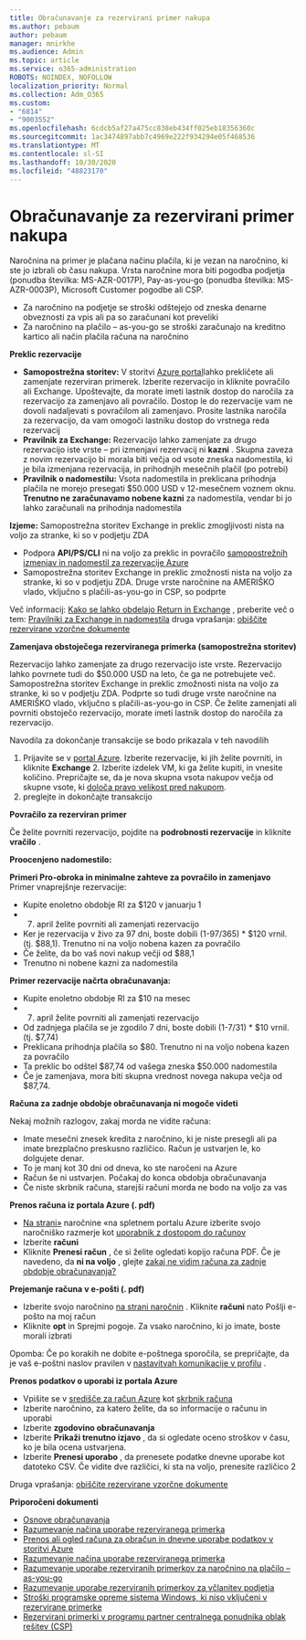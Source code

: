 ```yaml
---
title: Obračunavanje za rezervirani primer nakupa
ms.author: pebaum
author: pebaum
manager: mnirkhe
ms.audience: Admin
ms.topic: article
ms.service: o365-administration
ROBOTS: NOINDEX, NOFOLLOW
localization_priority: Normal
ms.collection: Adm_O365
ms.custom:
- "6814"
- "9003552"
ms.openlocfilehash: 6cdcb5af27a475cc838eb434ff025eb18356360c
ms.sourcegitcommit: 1ac3474897abb7c4969e222f934294e05f468536
ms.translationtype: MT
ms.contentlocale: sl-SI
ms.lasthandoff: 10/30/2020
ms.locfileid: "48823170"
---
```

# <a name="billing-for-reserved-instance-purchase"></a>Obračunavanje za rezervirani primer nakupa

Naročnina na primer je plačana načinu plačila, ki je vezan na naročnino, ki ste jo izbrali ob času nakupa. Vrsta naročnine mora biti pogodba podjetja (ponudba številka: MS-AZR-0017P), Pay-as-you-go (ponudba številka: MS-AZR-0003P), Microsoft Customer pogodbe ali CSP.

- Za naročnino na podjetje se stroški odštejejo od zneska denarne obveznosti za vpis ali pa so zaračunani kot preveliki
- Za naročnino na plačilo – as-you-go se stroški zaračunajo na kreditno kartico ali način plačila računa na naročnino

**Preklic rezervacije**

- **Samopostrežna storitev:** V storitvi [Azure portal](https://portal.azure.com/#blade/Microsoft_Azure_Reservations/ReservationsBrowseBlade)lahko prekličete ali zamenjate rezerviran primerek. Izberite rezervacijo in kliknite povračilo ali Exchange. Upoštevajte, da morate imeti lastnik dostop do naročila za rezervacijo za zamenjavo ali povračilo. Dostop le do rezervacije vam ne dovoli nadaljevati s povračilom ali zamenjavo. Prosite lastnika naročila za rezervacijo, da vam omogoči lastniku dostop do vrstnega reda rezervacij
- **Pravilnik za Exchange:** Rezervacijo lahko zamenjate za drugo rezervacijo iste vrste – pri izmenjavi rezervacij ni **kazni** . Skupna zaveza z novim rezervacijo bi morala biti večja od vsote zneska nadomestila, ki je bila izmenjana rezervacija, in prihodnjih mesečnih plačil (po potrebi)
- **Pravilnik o nadomestilu:** Vsota nadomestila in preklicana prihodnja plačila ne morejo presegati $50.000 USD v 12-mesečnem voznem oknu. **Trenutno ne zaračunavamo nobene kazni** za nadomestila, vendar bi jo lahko zaračunali na prihodnja nadomestila

**Izjeme:** Samopostrežna storitev Exchange in preklic zmogljivosti nista na voljo za stranke, ki so v podjetju ZDA

- Podpora **API/PS/CLI** ni na voljo za preklic in povračilo [samopostrežnih izmenjav in nadomestil za rezervacije Azure](https://docs.microsoft.com/azure/cost-management-billing/reservations/exchange-and-refund-azure-reservations?WT.mc_id=Portal-Microsoft_Azure_Support)
- Samopostrežna storitev Exchange in preklic zmožnosti nista na voljo za stranke, ki so v podjetju ZDA. Druge vrste naročnine na AMERIŠKO vlado, vključno s plačili-as-you-go in CSP, so podprte

Več informacij: [Kako se lahko obdelajo Return in Exchange](https://docs.microsoft.com/azure/billing/billing-azure-reservations-self-service-exchange-and-refund?WT.mc_id=Portal-Microsoft_Azure_Support#how-return-and-exchange-transactions-are-processed) , preberite več o tem: [Pravilniki za Exchange in nadomestila](https://docs.microsoft.com/azure/billing/billing-azure-reservations-self-service-exchange-and-refund?WT.mc_id=Portal-Microsoft_Azure_Support#exchange-policies) druga vprašanja: [obiščite rezervirane vzorčne dokumente](https://docs.microsoft.com/azure/billing/billing-save-compute-costs-reservations?WT.mc_id=Portal-Microsoft_Azure_Support)

**Zamenjava obstoječega rezerviranega primerka (samopostrežna storitev)**

Rezervacijo lahko zamenjate za drugo rezervacijo iste vrste. Rezervacijo lahko povrnete tudi do $50.000 USD na leto, če ga ne potrebujete več. Samopostrežna storitev Exchange in preklic zmožnosti nista na voljo za stranke, ki so v podjetju ZDA. Podprte so tudi druge vrste naročnine na AMERIŠKO vlado, vključno s plačili-as-you-go in CSP. Če želite zamenjati ali povrniti obstoječo rezervacijo, morate imeti lastnik dostop do naročila za rezervacijo.

Navodila za dokončanje transakcije se bodo prikazala v teh navodilih

1. Prijavite se v [portal Azure](https://portal.azure.com/#blade/Microsoft_Azure_Reservations/ReservationsBrowseBlade). Izberite rezervacije, ki jih želite povrniti, in kliknite **Exchange** 2. Izberite izdelek VM, ki ga želite kupiti, in vnesite količino. Prepričajte se, da je nova skupna vsota nakupov večja od skupne vsote, ki [določa pravo velikost pred nakupom](https://docs.microsoft.com/azure/virtual-machines/windows/prepay-reserved-vm-instances?WT.mc_id=Portal-Microsoft_Azure_Support#determine-the-right-vm-size-before-you-buy).
3. preglejte in dokončajte transakcijo

**Povračilo za rezerviran primer**

Če želite povrniti rezervacijo, pojdite na **podrobnosti rezervacije** in kliknite **vračilo** .

**Proocenjeno nadomestilo:**

**Primeri Pro-obroka in minimalne zahteve za povračilo in zamenjavo** Primer vnaprejšnje rezervacije:

- Kupite enoletno obdobje RI za $120 v januarju 1
- 7. april želite povrniti ali zamenjati rezervacijo
- Ker je rezervacija v živo za 97 dni, boste dobili (1-97/365) * $120 vrnil. (tj. $88,1). Trenutno ni na voljo nobena kazen za povračilo
- Če želite, da bo vaš novi nakup večji od $88,1
- Trenutno ni nobene kazni za nadomestila

**Primer rezervacije načrta obračunavanja:**

- Kupite enoletno obdobje RI za $10 na mesec
- 7. april želite povrniti ali zamenjati rezervacijo
- Od zadnjega plačila se je zgodilo 7 dni, boste dobili (1-7/31) * $10 vrnil. (tj. $7,74)
- Preklicana prihodnja plačila so $80. Trenutno ni na voljo nobena kazen za povračilo
- Ta preklic bo odštel $87,74 od vašega zneska $50.000 nadomestila
- Če je zamenjava, mora biti skupna vrednost novega nakupa večja od $87,74.

**Računa za zadnje obdobje obračunavanja ni mogoče videti**

Nekaj možnih razlogov, zakaj morda ne vidite računa:

- Imate mesečni znesek kredita z naročnino, ki je niste presegli ali pa imate brezplačno preskusno različico. Račun je ustvarjen le, ko dolgujete denar.
- To je manj kot 30 dni od dneva, ko ste naročeni na Azure
- Račun še ni ustvarjen. Počakaj do konca obdobja obračunavanja
- Če niste skrbnik računa, starejši računi morda ne bodo na voljo za vas

**Prenos računa iz portala Azure (. pdf)**

- [Na strani»](https://portal.azure.com/#blade/Microsoft_Azure_Billing/SubscriptionsBlade) naročnine «na spletnem portalu Azure izberite svojo naročniško razmerje kot [uporabnik z dostopom do računov](https://docs.microsoft.com/azure/billing/billing-manage-access?WT.mc_id=Portal-Microsoft_Azure_Support)
- Izberite **računi**
- Kliknite **Prenesi račun** , če si želite ogledati kopijo računa PDF. Če je navedeno, da **ni na voljo** , glejte [zakaj ne vidim računa za zadnje obdobje obračunavanja?](https://docs.microsoft.com/azure/billing/billing-download-azure-invoice-daily-usage-date?WT.mc_id=Portal-Microsoft_Azure_Support#noinvoice)

**Prejemanje računa v e-pošti (. pdf)**

- Izberite svojo naročnino [na strani naročnin](https://portal.azure.com/#blade/Microsoft_Azure_Billing/SubscriptionsBlade) . Kliknite **računi** nato Pošlji e-pošto na moj račun
- Kliknite **opt** in Sprejmi pogoje. Za vsako naročnino, ki jo imate, boste morali izbrati

Opomba: Če po korakih ne dobite e-poštnega sporočila, se prepričajte, da je vaš e-poštni naslov pravilen v [nastavitvah komunikacije v profilu](https://account.windowsazure.com/profile) .

**Prenos podatkov o uporabi iz portala Azure**

- Vpišite se v [središče za račun Azure](https://account.windowsazure.com/Subscriptions) kot [skrbnik računa](https://docs.microsoft.com/azure/billing/billing-subscription-transfer?WT.mc_id=Portal-Microsoft_Azure_Support#whoisaa)
- Izberite naročnino, za katero želite, da so informacije o računu in uporabi
- Izberite **zgodovino obračunavanja**
- Izberite **Prikaži trenutno izjavo** , da si ogledate oceno stroškov v času, ko je bila ocena ustvarjena.
- Izberite **Prenesi uporabo** , da prenesete podatke dnevne uporabe kot datoteko CSV. Če vidite dve različici, ki sta na voljo, prenesite različico 2

Druga vprašanja: [obiščite rezervirane vzorčne dokumente](https://docs.microsoft.com/azure/billing/billing-save-compute-costs-reservations?WT.mc_id=Portal-Microsoft_Azure_Support)

**Priporočeni dokumenti**

- [Osnove obračunavanja](https://docs.microsoft.com/partner-center/billing-basics/?WT.mc_id=Portal-Microsoft_Azure_Support)
- [Razumevanje načina uporabe rezerviranega primerka](https://docs.microsoft.com/azure/billing/billing-understand-vm-reservation-charges/?WT.mc_id=Portal-Microsoft_Azure_Support)
- [Prenos ali ogled računa za obračun in dnevne uporabe podatkov v storitvi Azure](https://docs.microsoft.com/azure/billing/billing-download-azure-invoice-daily-usage-date?WT.mc_id=Portal-Microsoft_Azure_Support)
- [Razumevanje načina uporabe rezerviranega primerka](https://docs.microsoft.com/azure/billing/billing-understand-vm-reservation-charges/?WT.mc_id=Portal-Microsoft_Azure_Support)
- [Razumevanje uporabe rezerviranih primerkov za naročnino na plačilo – as-you-go](https://docs.microsoft.com/azure/billing/billing-understand-reserved-instance-usage/?WT.mc_id=Portal-Microsoft_Azure_Support)
- [Razumevanje uporabe rezerviranih primerkov za včlanitev podjetja](https://docs.microsoft.com/azure/billing/billing-understand-reserved-instance-usage-ea/?WT.mc_id=Portal-Microsoft_Azure_Support)
- [Stroški programske opreme sistema Windows, ki niso vključeni v rezervirane primerke](https://docs.microsoft.com/azure/billing/billing-reserved-instance-windows-software-costs/?WT.mc_id=Portal-Microsoft_Azure_Support)
- [Rezervirani primerki v programu partner centralnega ponudnika oblak rešitev (CSP)](https://docs.microsoft.com/partner-center/azure-reservations/?WT.mc_id=Portal-Microsoft_Azure_Support)